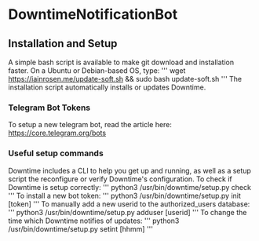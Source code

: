 # DowntimeNotificationBot

## Installation and Setup
A simple bash script is available to make git download and installation faster. On a Ubuntu or Debian-based OS, type:
'''
wget https://iainrosen.me/update-soft.sh && sudo bash update-soft.sh
'''
The installation script automatically installs or updates Downtime.

### Telegram Bot Tokens
To setup a new telegram bot, read the article here: https://core.telegram.org/bots

### Useful setup commands
Downtime includes a CLI to help you get up and running, as well as a setup script the reconfigure or verify Downtime's configuration.
To check if Downtime is setup correctly:
'''
python3 /usr/bin/downtime/setup.py check
'''
To install a new bot token:
'''
python3 /usr/bin/downtime/setup.py init [token]
'''
To manually add a new userid to the authorized_users database:
'''
python3 /usr/bin/downtime/setup.py adduser [userid]
'''
To change the time which Downtime notifies of updates:
'''
python3 /usr/bin/downtime/setup.py setint [hhmm]
'''
